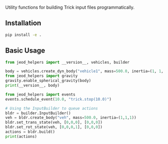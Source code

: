 
Utility functions for building Trick input files programmatically.

## Installation

```bash
pip install -e .
```

## Basic Usage

```python
from jeod_helpers import __version__, vehicles, builder

body = vehicles.create_dyn_body("vehicle1", mass=500.0, inertia=(1, 1, 1))
from jeod_helpers import gravity
gravity.enable_spherical_gravity(body)
print(__version__, body)

from jeod_helpers import events
events.schedule_event(10.0, "trick.stop(10.0)")

# Using the InputBuilder to queue actions
bldr = builder.InputBuilder()
veh = bldr.create_body("veh", mass=500.0, inertia=(1,1,1))
bldr.set_trans_state(veh, [0,0,0], [0,0,0])
bldr.set_rot_state(veh, [0,0,0,1], [0,0,0])
actions = bldr.build()
print(actions)
```
